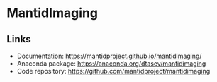 # MantidImaging

## Links

 - Documentation: https://mantidproject.github.io/mantidimaging/
 - Anaconda package: https://anaconda.org/dtasev/mantidimaging
 - Code repository: https://github.com/mantidproject/mantidimaging
